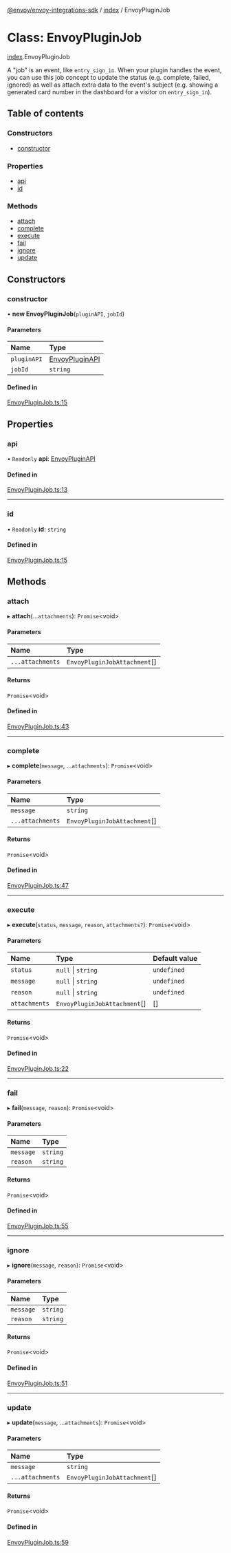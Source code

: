 [@envoy/envoy-integrations-sdk](../README.md) / [index](../modules/index.md) / EnvoyPluginJob

# Class: EnvoyPluginJob

[index](../modules/index.md).EnvoyPluginJob

A "job" is an event, like `entry_sign_in`.
When your plugin handles the event, you can use this job concept
to update the status (e.g. complete, failed, ignored)
as well as attach extra data to the event's subject
(e.g. showing a generated card number in the dashboard for a visitor on `entry_sign_in`).

## Table of contents

### Constructors

- [constructor](index.envoypluginjob.md#constructor)

### Properties

- [api](index.envoypluginjob.md#api)
- [id](index.envoypluginjob.md#id)

### Methods

- [attach](index.envoypluginjob.md#attach)
- [complete](index.envoypluginjob.md#complete)
- [execute](index.envoypluginjob.md#execute)
- [fail](index.envoypluginjob.md#fail)
- [ignore](index.envoypluginjob.md#ignore)
- [update](index.envoypluginjob.md#update)

## Constructors

### constructor

• **new EnvoyPluginJob**(`pluginAPI`, `jobId`)

#### Parameters

| Name | Type |
| :------ | :------ |
| `pluginAPI` | [EnvoyPluginAPI](index.envoypluginapi.md) |
| `jobId` | `string` |

#### Defined in

[EnvoyPluginJob.ts:15](https://github.com/envoy/envoy-integrations-sdk-nodejs/blob/d8fa581/src/EnvoyPluginJob.ts#L15)

## Properties

### api

• `Readonly` **api**: [EnvoyPluginAPI](index.envoypluginapi.md)

#### Defined in

[EnvoyPluginJob.ts:13](https://github.com/envoy/envoy-integrations-sdk-nodejs/blob/d8fa581/src/EnvoyPluginJob.ts#L13)

___

### id

• `Readonly` **id**: `string`

#### Defined in

[EnvoyPluginJob.ts:15](https://github.com/envoy/envoy-integrations-sdk-nodejs/blob/d8fa581/src/EnvoyPluginJob.ts#L15)

## Methods

### attach

▸ **attach**(...`attachments`): `Promise`<void\>

#### Parameters

| Name | Type |
| :------ | :------ |
| `...attachments` | `EnvoyPluginJobAttachment`[] |

#### Returns

`Promise`<void\>

#### Defined in

[EnvoyPluginJob.ts:43](https://github.com/envoy/envoy-integrations-sdk-nodejs/blob/d8fa581/src/EnvoyPluginJob.ts#L43)

___

### complete

▸ **complete**(`message`, ...`attachments`): `Promise`<void\>

#### Parameters

| Name | Type |
| :------ | :------ |
| `message` | `string` |
| `...attachments` | `EnvoyPluginJobAttachment`[] |

#### Returns

`Promise`<void\>

#### Defined in

[EnvoyPluginJob.ts:47](https://github.com/envoy/envoy-integrations-sdk-nodejs/blob/d8fa581/src/EnvoyPluginJob.ts#L47)

___

### execute

▸ **execute**(`status`, `message`, `reason`, `attachments?`): `Promise`<void\>

#### Parameters

| Name | Type | Default value |
| :------ | :------ | :------ |
| `status` | ``null`` \| `string` | `undefined` |
| `message` | ``null`` \| `string` | `undefined` |
| `reason` | ``null`` \| `string` | `undefined` |
| `attachments` | `EnvoyPluginJobAttachment`[] | [] |

#### Returns

`Promise`<void\>

#### Defined in

[EnvoyPluginJob.ts:22](https://github.com/envoy/envoy-integrations-sdk-nodejs/blob/d8fa581/src/EnvoyPluginJob.ts#L22)

___

### fail

▸ **fail**(`message`, `reason`): `Promise`<void\>

#### Parameters

| Name | Type |
| :------ | :------ |
| `message` | `string` |
| `reason` | `string` |

#### Returns

`Promise`<void\>

#### Defined in

[EnvoyPluginJob.ts:55](https://github.com/envoy/envoy-integrations-sdk-nodejs/blob/d8fa581/src/EnvoyPluginJob.ts#L55)

___

### ignore

▸ **ignore**(`message`, `reason`): `Promise`<void\>

#### Parameters

| Name | Type |
| :------ | :------ |
| `message` | `string` |
| `reason` | `string` |

#### Returns

`Promise`<void\>

#### Defined in

[EnvoyPluginJob.ts:51](https://github.com/envoy/envoy-integrations-sdk-nodejs/blob/d8fa581/src/EnvoyPluginJob.ts#L51)

___

### update

▸ **update**(`message`, ...`attachments`): `Promise`<void\>

#### Parameters

| Name | Type |
| :------ | :------ |
| `message` | `string` |
| `...attachments` | `EnvoyPluginJobAttachment`[] |

#### Returns

`Promise`<void\>

#### Defined in

[EnvoyPluginJob.ts:59](https://github.com/envoy/envoy-integrations-sdk-nodejs/blob/d8fa581/src/EnvoyPluginJob.ts#L59)
